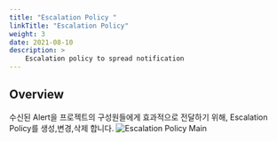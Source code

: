 ```yaml
---
title: "Escalation Policy "
linkTitle: "Escalation Policy"
weight: 3
date: 2021-08-10
description: >
    Escalation policy to spread notification
---
```


## Overview
수신된 Alert을 프로젝트의 구성원들에게 효과적으로 전달하기 위해, Escalation Policy를 생성,변경,삭제 합니다.
![Escalation Policy Main](/docs/guides/alert_manager/escalation_policy_img/escalation_policy_img_01.png)




